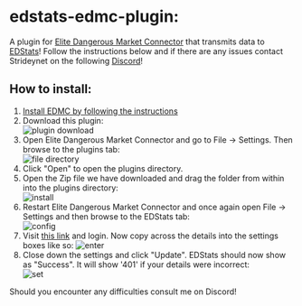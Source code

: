 # edstats-edmc-plugin:  
A plugin for [Elite Dangerous Market Connector](https://github.com/Marginal/EDMarketConnector) that transmits data to [EDStats](https://edstats.isadankme.me)! Follow the instructions below and if there are any issues contact Strideynet on the following [Discord](https://discord.gg/7kbduxb)!  
## How to install:  
1. [Install EDMC by following the instructions](https://github.com/Marginal/EDMarketConnector)  
2. Download this plugin:  
![plugin download](https://i.gyazo.com/7160c18f14aafcc82708bd099e072105.png)  
3. Open Elite Dangerous Market Connector and go to File -> Settings. Then browse to the plugins tab:  
![file directory](https://i.gyazo.com/7c4f8bb35ae0c3b9e866d4969e758395.png)  
4. Click "Open" to open the plugins directory.  
5. Open the Zip file we have downloaded and drag the folder from within into the plugins directory:  
![install](https://i.gyazo.com/9c9a5715b4b81a60c52d2150006b0590.png)  
6. Restart Elite Dangerous Market Connector and once again open File -> Settings and then browse to the EDStats tab:  
![config](https://i.gyazo.com/8670d311dc01b7819280fdc490de20cf.png)  
7. Visit [this link](https://edstats.isadankme.me/settings) and login. Now copy across the details into the settings boxes like so:
![enter](https://i.gyazo.com/8859145dadc9747d10350c2c7dda8551.png)  
8. Close down the settings and click "Update". EDStats should now show as "Success". It will show '401' if your details were incorrect:  
![set](https://i.gyazo.com/352a308828a1a37d6bd2af4635612a47.png)  
  
Should you encounter any difficulties consult me on Discord!


